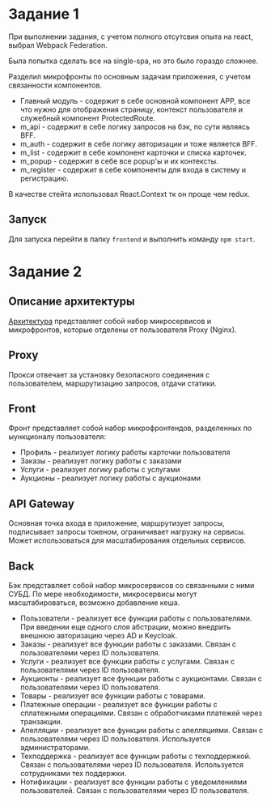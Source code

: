 # Задание 1
При выполнении задания, с учетом полного отсутсвия опыта на react, выбрал Webpack Federation.

Была попытка сделать все на single-spa, но это было гораздо сложнее.

Разделил микрофронты по основным задачам приложения, с учетом связанности компонентов.

- Главный модуль - содержит в себе основной компонент APP, все что нужно для отображения страницу, контекст пользователя и служебный компонент ProtectedRoute.
- m_api - содержит в себе логику запросов на бэк, по сути являясь BFF.
- m_auth - содержит в себе логику авторизации и тоже является BFF.
- m_list - содержит в себе компонент карточки и списка карточек.
- m_popup - содержит в себе все popup'ы и их контексты.
- m_register - содержит в себе компоненты для входа в систему и регистрацию.

В качестве стейта использовал React.Context тк он проще чем redux.

## Запуск

Для запуска перейти в папку `frontend` и выполнить команду `npm start`.

# Задание 2

## Описание архитектуры

[Архитектура](./Задание_2.drawio.xml.drawio) представляет собой набор микросервисов и микрофронтов, которые отделены от пользователя Proxy (Nginx).

## Proxy

Прокси отвечает за установку безопасного соединения с пользователем, маршрутизацию запросов, отдачи статики.

## Front

Фронт представляет собой набор микрофронтендов, разделенных по ыункционалу пользователя:
- Профиль - реализует логику работы карточки пользователя
- Заказы - реализует логику работы с заказами
- Услуги - реализует логику работы с услугами
- Аукционы - реализует логику работы с аукционами

## API Gateway

Основная точка входа в приложение, маршрутизует запросы, подписывает запросы токеном, ограничивает нагрузку на сервисы.
Может использоваться для масштабирования отдельных сервисов.

## Back

Бэк представляет собой набор микросервисов со связанными с ними СУБД. По мере необходимости, микросервисы могут масштабироваться,
возможно добавление кеша.
- Пользователи - реализует все функции работы с пользователями. При введении еще одного слоя абстрации, можно внедрить внешнюю авторизацию через
AD и Keycloak.
- Заказы - реализует все функции работы с заказами. Связан с пользователями через ID пользователя.
- Услуги - реализует все функции работы с услугами. Связан с пользователями через ID пользователя.
- Аукционты - реализует все функции работы с аукционтами. Связан с пользователями через ID пользователя.
- Товары - реализует все функции работы с товарами.
- Платежные операции - реализует все функции работы с сплатежными операциями. Связан с обработчиками платежей через транзакции.
- Апелляции - реализует все функции работы с апелляциями. Связан с пользователями через ID пользователя. Используется администраторами.
- Техподдержка - реализует все функции работы с техподдержкой. Связан с пользователями через ID пользователя. Используется сотрудниками тех поддержки.
- Нотификации - реализует все функции работы с уведомлениями пользователей. Связан с пользователями через ID пользователя.
